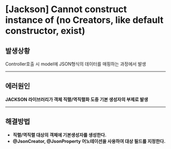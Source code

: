 # [Jackson] Cannot construct instance of (no Creators, like default constructor, exist)


## 발생상황
Controller호출 시 model에 JSON형식의 데이터를 매핑하는 과정에서 발생

---
## 에러원인 
__JACKSON 라이브러리가 객체 직렬/역직렬화 도중 기본 생성자의 부제로 발생__

---

## 해결방법
* __직렬/역직렬 대상의 객체에 기본생성자를 생성한다.__
* __@JsonCreator, @JsonProperty 어노테이션을 사용하여 대상 필드를 지정한다.__



